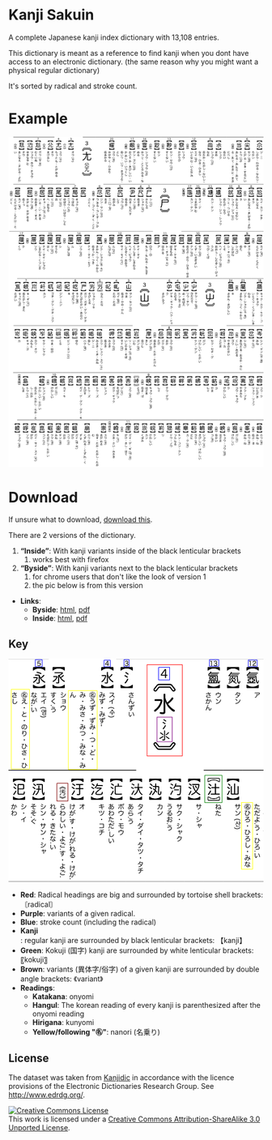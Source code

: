 # Kanji Sakuin

A complete Japanese kanji index dictionary with 13,108 entries.

This dictionary is meant as a reference to find kanji when you dont have access to an electronic dictionary. (the same reason why you might want a physical regular dictionary)

It's sorted by radical and stroke count.

# Example

![Page 16](example-page.png)

# Download

If unsure what to download, [download this](./kanji-sakuin-byside.pdf).

There are 2 versions of the dictionary.

 1. **“Inside”**: With kanji variants inside of the black lenticular brackets
     1. works best with firefox
 1. **“Byside”**: With kanji variants next to the black lenticular brackets
     1. for chrome users that don't like the look of version 1
     1. the pic below is from this version

- **Links**:
  - **Byside**: [html](https://gitlab.com/ekaunt/kanji-sakuin/-/raw/master/kanji-sakuin-byside.html), [pdf](https://gitlab.com/ekaunt/kanji-sakuin/-/raw/master/kanji-sakuin-byside.pdf)
  - **Inside**: [html](https://gitlab.com/ekaunt/kanji-sakuin/-/raw/master/kanji-sakuin-inside.html), [pdf](https://gitlab.com/ekaunt/kanji-sakuin/-/raw/master/kanji-sakuin-inside.pdf)

## Key

![](key.png)

 - **Red**: Radical headings are big and surrounded by tortoise shell brackets: 〘radical〙
 - **Purple**: variants of a given radical.
 - **Blue**: stroke count (including the radical)
 - **Kanji**: regular kanji are surrounded by black lenticular brackets: 【kanji】
 - **Green**: Kokuji (国字) kanji are surrounded by white lenticular brackets: 〖kokuji〗
 - **Brown**: variants (異体字/俗字) of a given kanji are surrounded by double angle brackets: 《variant》
 - **Readings**:
   - **Katakana**: onyomi
   - **Hangul**: The korean reading of every kanji is parenthesized after the onyomi reading
   - **Hirigana**: kunyomi
   - **Yellow/following "㊔"**: nanori (名乗り)

## License

The dataset was taken from [Kanjidic](http://www.edrdg.org/wiki/index.php/KANJIDIC_Project) in accordance with the licence provisions of the Electronic Dictionaries Research Group. See http://www.edrdg.org/.

<a rel="license" href="http://creativecommons.org/licenses/by-sa/3.0/"><img alt="Creative Commons License" style="border-width:0" src="https://i.creativecommons.org/l/by-sa/3.0/88x31.png" /></a><br />This work is licensed under a <a rel="license" href="http://creativecommons.org/licenses/by-sa/3.0/">Creative Commons Attribution-ShareAlike 3.0 Unported License</a>.
